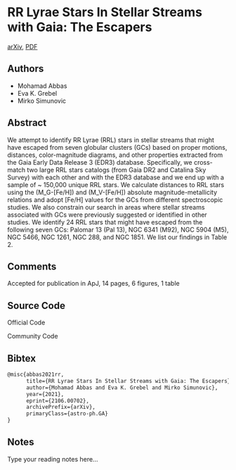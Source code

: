 
# RR Lyrae Stars In Stellar Streams with Gaia: The Escapers

[arXiv](https://arxiv.org/abs/2106.0702), [PDF](https://arxiv.org/pdf/2106.0702.pdf)

## Authors

- Mohamad Abbas
- Eva K. Grebel
- Mirko Simunovic

## Abstract

We attempt to identify RR Lyrae (RRL) stars in stellar streams that might have escaped from seven globular clusters (GCs) based on proper motions, distances, color-magnitude diagrams, and other properties extracted from the Gaia Early Data Release 3 (EDR3) database. Specifically, we cross-match two large RRL stars catalogs (from Gaia DR2 and Catalina Sky Survey) with each other and with the EDR3 database and we end up with a sample of ~ 150,000 unique RRL stars. We calculate distances to RRL stars using the (M_G-[Fe/H]) and (M_V-[Fe/H]) absolute magnitude-metallicity relations and adopt [Fe/H] values for the GCs from different spectroscopic studies. We also constrain our search in areas where stellar streams associated with GCs were previously suggested or identified in other studies. We identify 24 RRL stars that might have escaped from the following seven GCs: Palomar 13 (Pal 13), NGC 6341 (M92), NGC 5904 (M5), NGC 5466, NGC 1261, NGC 288, and NGC 1851. We list our findings in Table 2.

## Comments

Accepted for publication in ApJ, 14 pages, 6 figures, 1 table

## Source Code

Official Code



Community Code



## Bibtex

```tex
@misc{abbas2021rr,
      title={RR Lyrae Stars In Stellar Streams with Gaia: The Escapers}, 
      author={Mohamad Abbas and Eva K. Grebel and Mirko Simunovic},
      year={2021},
      eprint={2106.00702},
      archivePrefix={arXiv},
      primaryClass={astro-ph.GA}
}
```

## Notes

Type your reading notes here...

